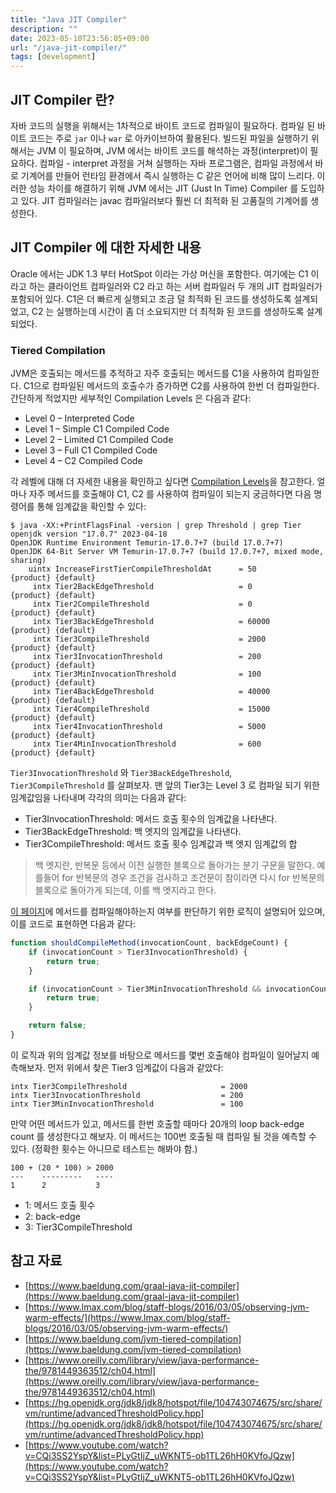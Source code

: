 ```yaml
---
title: "Java JIT Compiler"
description: ""
date: 2023-05-10T23:56:05+09:00
url: "/java-jit-compiler/"
tags: [development]
---
```


## JIT Compiler 란?

자바 코드의 실행을 위해서는 1차적으로 바이트 코드로 컴파일이 필요하다. 컴파일 된 바이트 코드는 주로 `jar` 이나 `war` 로 아카이브하여 활용된다.
빌드된 파일을 실행하기 위해서는 JVM 이 필요하며, JVM 에서는 바이트 코드를 해석하는 과정(interpret)이 필요하다.
컴파일 - interpret 과정을 거쳐 실행하는 자바 프로그램은, 컴파일 과정에서 바로 기계어를 만들어 런타임 환경에서 즉시 실행하는 C 같은 언어에 비해 많이 느리다.
이러한 성능 차이를 해결하기 위해 JVM 에서는 JIT (Just In Time) Compiler 를 도입하고 있다.
JIT 컴파일러는 javac 컴파일러보다 훨씬 더 최적화 된 고품질의 기계어를 생성한다.

## JIT Compiler 에 대한 자세한 내용

Oracle 에서는 JDK 1.3 부터 HotSpot 이라는 가상 머신을 포함한다. 여기에는 C1 이라고 하는 클라이언트 컴파일러와 C2 라고 하는 서버 컴파일러 두 개의 JIT 컴파일러가 포함되어 있다.
C1은 더 빠르게 실행되고 조금 덜 최적화 된 코드를 생성하도록 설계되었고, C2 는 실행하는데 시간이 좀 더 소요되지만 더 최적화 된 코드를 생성하도록 설계되었다.

### Tiered Compilation

JVM은 호출되는 메서드를 추적하고 자주 호출되는 메서드를 C1을 사용하여 컴파일한다.
C1으로 컴파일된 메서드의 호출수가 증가하면 C2를 사용하여 한번 더 컴파일한다.
간단하게 적었지만 세부적인 Compilation Levels 은 다음과 같다: 

* Level 0 – Interpreted Code
* Level 1 – Simple C1 Compiled Code
* Level 2 – Limited C1 Compiled Code
* Level 3 – Full C1 Compiled Code
* Level 4 – C2 Compiled Code

각 레벨에 대해 더 자세한 내용을 확인하고 싶다면 [Compilation Levels](https://www.baeldung.com/jvm-tiered-compilation#compilation-levels)을 참고한다.
얼마나 자주 메서드를 호출해야 C1, C2 를 사용하여 컴파일이 되는지 궁금하다면 다음 명령어를 통해 임계값을 확인할 수 있다:

```shell
$ java -XX:+PrintFlagsFinal -version | grep Threshold | grep Tier
openjdk version "17.0.7" 2023-04-18
OpenJDK Runtime Environment Temurin-17.0.7+7 (build 17.0.7+7)
OpenJDK 64-Bit Server VM Temurin-17.0.7+7 (build 17.0.7+7, mixed mode, sharing)
    uintx IncreaseFirstTierCompileThresholdAt      = 50                                        {product} {default}
     intx Tier2BackEdgeThreshold                   = 0                                         {product} {default}
     intx Tier2CompileThreshold                    = 0                                         {product} {default}
     intx Tier3BackEdgeThreshold                   = 60000                                     {product} {default}
     intx Tier3CompileThreshold                    = 2000                                      {product} {default}
     intx Tier3InvocationThreshold                 = 200                                       {product} {default}
     intx Tier3MinInvocationThreshold              = 100                                       {product} {default}
     intx Tier4BackEdgeThreshold                   = 40000                                     {product} {default}
     intx Tier4CompileThreshold                    = 15000                                     {product} {default}
     intx Tier4InvocationThreshold                 = 5000                                      {product} {default}
     intx Tier4MinInvocationThreshold              = 600                                       {product} {default}

```

`Tier3InvocationThreshold` 와 `Tier3BackEdgeThreshold`, `Tier3CompileThreshold` 를 살펴보자.
맨 앞의 Tier3는 Level 3 로 컴파일 되기 위한 임계값임을 나타내며 각각의 의미는 다음과 같다:

* Tier3InvocationThreshold: 메서드 호출 횟수의 임계값을 나타낸다.
* Tier3BackEdgeThreshold: 백 엣지의 임계값을 나타낸다.
* Tier3CompileThreshold: 메서드 호출 횟수 임계값과 백 엣지 임계값의 합

> 백 엣지란, 반복문 등에서 이전 실행한 블록으로 돌아가는 분기 구문을 말한다.
> 예를들어 for 반복문의 경우 조건을 검사하고 조건문이 참이라면 다시 for 반복문의 블록으로 돌아가게 되는데, 이를 백 엣지라고 한다.

[이 페이지](https://mail.openjdk.org/pipermail/hotspot-compiler-dev/2010-November/004239.html)에 메서드를 컴파일해야하는지 여부를 판단하기 위한 로직이 설명되어 있으며, 이를 코드로 표현하면 다음과 같다:

```javascript
function shouldCompileMethod(invocationCount, backEdgeCount) {
    if (invocationCount > Tier3InvocationThreshold) {
        return true;
    }

    if (invocationCount > Tier3MinInvocationThreshold && invocationCount + backEdgeCount > Tier3CompileThreshold ) {
        return true;
    }

    return false;
}
```

이 로직과 위의 임계값 정보를 바탕으로 메서드를 몇번 호출해야 컴파일이 일어날지 예측해보자. 먼저 위에서 찾은 Tier3 임계값이 다음과 같았다:

```
intx Tier3CompileThreshold                     = 2000
intx Tier3InvocationThreshold                  = 200
intx Tier3MinInvocationThreshold               = 100
```

만약 어떤 메서드가 있고, 메서드를 한번 호출할 때마다 20개의 loop back-edge count 를 생성한다고 해보자.
이 메서드는 100번 호출될 때 컴파일 될 것을 예측할 수 있다. (정확한 횟수는 아니므로 테스트는 해봐야 함.)

```
100 + (20 * 100) > 2000
---    ---------   ----
1      2           3
```

* 1: 메서드 호출 횟수
* 2: back-edge
* 3: Tier3CompileThreshold

## 참고 자료

* [https://www.baeldung.com/graal-java-jit-compiler](https://www.baeldung.com/graal-java-jit-compiler)
* [https://www.lmax.com/blog/staff-blogs/2016/03/05/observing-jvm-warm-effects/](https://www.lmax.com/blog/staff-blogs/2016/03/05/observing-jvm-warm-effects/)
* [https://www.baeldung.com/jvm-tiered-compilation](https://www.baeldung.com/jvm-tiered-compilation)
* [https://www.oreilly.com/library/view/java-performance-the/9781449363512/ch04.html](https://www.oreilly.com/library/view/java-performance-the/9781449363512/ch04.html)
* [https://hg.openjdk.org/jdk8/jdk8/hotspot/file/104743074675/src/share/vm/runtime/advancedThresholdPolicy.hpp](https://hg.openjdk.org/jdk8/jdk8/hotspot/file/104743074675/src/share/vm/runtime/advancedThresholdPolicy.hpp)
* [https://www.youtube.com/watch?v=CQi3SS2YspY&list=PLyGtIjZ_uWKNT5-ob1TL26hH0KVfoJQzw](https://www.youtube.com/watch?v=CQi3SS2YspY&list=PLyGtIjZ_uWKNT5-ob1TL26hH0KVfoJQzw)
